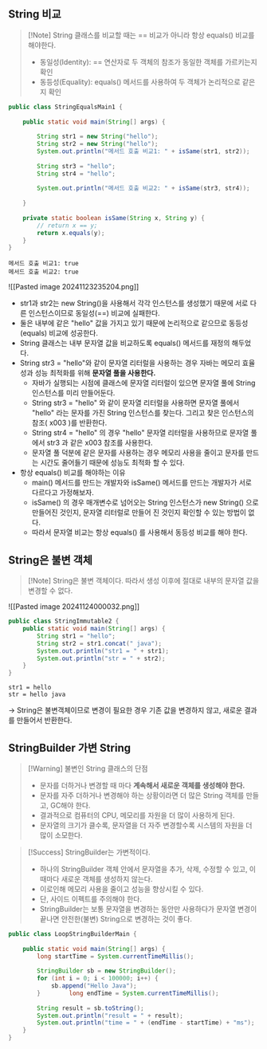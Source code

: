 ## String 비교
>[!Note] String 클래스를 비교할 때는 == 비교가 아니라 항상 equals() 비교를 해야한다.
>- 동일성(Identity): == 연산자로 두 객체의 참조가 동일한 객체를 가르키는지 확인
>- 동등성(Equality): equals() 메서드를 사용하여 두 객체가 논리적으로 같은지 확인

```java
public class StringEqualsMain1 {  
  
    public static void main(String[] args) {  
  
        String str1 = new String("hello");  
        String str2 = new String("hello");  
        System.out.println("메서드 호출 비교1: " + isSame(str1, str2));  
  
        String str3 = "hello";  
        String str4 = "hello";  
  
        System.out.println("메서드 호출 비교2: " + isSame(str3, str4));  
  
    }  
  
    private static boolean isSame(String x, String y) {  
        // return x == y;  
        return x.equals(y);  
    }  
}
```
```
메서드 호출 비교1: true
메서드 호출 비교2: true

```
![[Pasted image 20241123235204.png]]
- str1과 str2는 new String()을 사용해서 각각 인스턴스를 생성했기 때문에 서로 다른 인스턴스이므로 동일성(\=\=) 비교에 실패한다.
- 둘은 내부에 같은 "hello" 값을 가지고 있기 때문에 논리적으로 같으므로 동등성(equals) 비교에 성공한다.
- String 클래스는 내부 문자열 값을 비교하도록 equals() 메서드를 재정의 해두었다.
- String str3 = "hello"와 같이 문자열 리터럴을 사용하는 경우 자바는 메모리 효율성과 성능 최적화를 위해 **문자열 풀을 사용한다.**
	- 자바가 실행되는 시점에 클래스에 문자열 리터럴이 있으면 문자열 풀에 String 인스턴스를 미리 만들어둔다.
	- String str3 = "hello" 와 같이 문자열 리터럴을 사용하면 문자열 풀에서 "hello" 라는 문자를 가진 String 인스턴스를 찾는다. 그리고 찾은 인스턴스의 참조( x003 )를 반환한다.
	- String str4 = "hello" 의 경우 "hello" 문자열 리터럴을 사용하므로 문자열 풀에서 str3 과 같은 x003 참조를 사용한다.
	- 문자열 풀 덕분에 같은 문자를 사용하는 경우 메모리 사용을 줄이고 문자를 만드는 시간도 줄어들기 때문에 성능도 최적화 할 수 있다.
- 항상 equals() 비교를 해야하는 이유
	- main() 메서드를 만드는 개발자와 isSame() 메서드를 만드는 개발자가 서로 다르다고 가정해보자.
	- isSame() 의 경우 매개변수로 넘어오는 String 인스턴스가 new String() 으로 만들어진 것인지, 문자열 리터럴로 만들어 진 것인지 확인할 수 있는 방법이 없다.
	- 따라서 문자열 비교는 항상 equals() 를 사용해서 동등성 비교를 해야 한다.


## String은 불변 객체
>[!Note] String은 불변 객체이다. 따라서 생성 이후에 절대로 내부의 문자열 값을 변경할 수 없다.

![[Pasted image 20241124000032.png]]
```java
public class StringImmutable2 {  
    public static void main(String[] args) {  
        String str1 = "hello";  
        String str2 = str1.concat(" java");  
        System.out.println("str1 = " + str1);  
        System.out.println("str = " + str2);  
    }  
}
```
```
str1 = hello
str = hello java
```
-> String은 불변객체이므로 변경이 필요한 경우 기존 값을 변경하지 않고, 새로운 결과를 만들어서 반환한다.

## StringBuilder 가변 String
>[!Warning] 불변인 String 클래스의 단점
>- 문자를 더하거나 변경할 때 마다 **계속해서 새로운 객체를 생성해야 한다.**
>- 문자를 자주 더하거나 변경해야 하는 상황이라면 더 많은 String 객체를 만들고,
>  GC해야 한다.
>- 결과적으로 컴퓨터의 CPU, 메모리를 자원을 더 많이 사용하게 된다.
>- 문자열의 크기가 클수록, 문자열을 더 자주 변경할수록 시스템의 자원을
>  더 많이 소모한다.

>[!Success] StringBuilder는 가변적이다.
>- 하나의 StringBuilder 객체 안에서 문자열을 추가, 삭제, 수정할 수 있고,
>  이때마다 새로운 객체를 생성하지 않는다.
>- 이로인해 메모리 사용을 줄이고 성능을 향상시킬 수 있다.
>- 단, 사이드 이펙트를 주의해야 한다.
>- StringBuilder는 보통 문자열을 변경하는 동안만 사용하다가 문자열 변경이 끝나면 안전한(불변) String으로 변경하는 것이 좋다.

```java
public class LoopStringBuilderMain {  
  
    public static void main(String[] args) {  
        long startTime = System.currentTimeMillis();  
  
        StringBuilder sb = new StringBuilder();  
        for (int i = 0; i < 100000; i++) {  
            sb.append("Hello Java");  
        }        long endTime = System.currentTimeMillis();  
  
        String result = sb.toString();  
        System.out.println("result = " + result);  
        System.out.println("time = " + (endTime - startTime) + "ms");  
    }  
}
```



